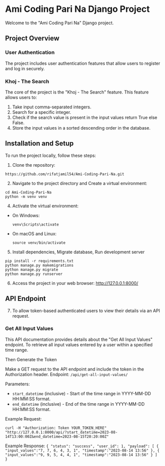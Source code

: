 # Ami Coding Pari Na Django Project

Welcome to the "Ami Coding Pari Na" Django project. 

## Project Overview

### User Authentication

The project includes user authentication features that allow users to register and log in securely.

### Khoj - The Search

The core of the project is the "Khoj - The Search" feature. This feature allows users to:

1. Take input comma-separated integers.
2. Search for a specific integer.
3. Check if the search value is present in the input values return True else False.
4. Store the input values in a sorted descending order in the database.


## Installation and Setup

To run the project locally, follow these steps:

1. Clone the repository:
```
https://github.com/rifatjamil54/Ami-Coding-Pari-Na.git
```


2. Navigate to the project directory and Create a virtual environment:
```
cd Ami-Coding-Pari-Na
python -m venv venv 

```


4. Activate the virtual environment:
- On Windows:
  ```
  venv\Scripts\activate
  ```
- On macOS and Linux:
  ```
  source venv/bin/activate
  ```

5. Install dependencies, Migrate database, Run development server
```
pip install -r requirements.txt
python manage.py makemigrations
python manage.py migrate
python manage.py runserver
```
6. Access the project in your web browser: http://127.0.0.1:8000/

## API Endpoint
7. To allow token-based authenticated users to view their details via an API request.
### Get All Input Values
This API documentation provides details about the "Get All Input Values" endpoint. To retrieve all input values entered by a user within a specified time range.

Then Generate the Token

Make a GET request to the API endpoint and include the token in the Authorization header.
Endpoint: `/api/get-all-input-values/`

Parameters:
- `start_datetime` (inclusive) - Start of the time range in YYYY-MM-DD HH:MM:SS format.
- `end_datetime` (inclusive) - End of the time range in YYYY-MM-DD HH:MM:SS format.

Example Request:

`curl -H "Authorization: Token YOUR_TOKEN_HERE" "http://127.0.0.1:8000/api/?start_datetime=2023-08-14T13:00:00Z&end_datetime=2023-08-15T20:20:00Z"`

Example Response:
`{
    "status": "success",
    "user_id": 1,
    "payload": [
        {
            "input_values":"7, 7, 6, 4, 3, 1",
            "timestamp":"2023-08-14 13:56"
        },
        {
            "input_values":"9, 9, 5, 4, 4, 1",
            "timestamp":"2023-08-14 13:56"
        }
    ]
}
`
